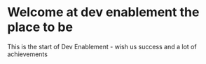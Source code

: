 # Welcome at dev enablement the place to be

This is the start of Dev Enablement - wish us success and a lot of achievements

